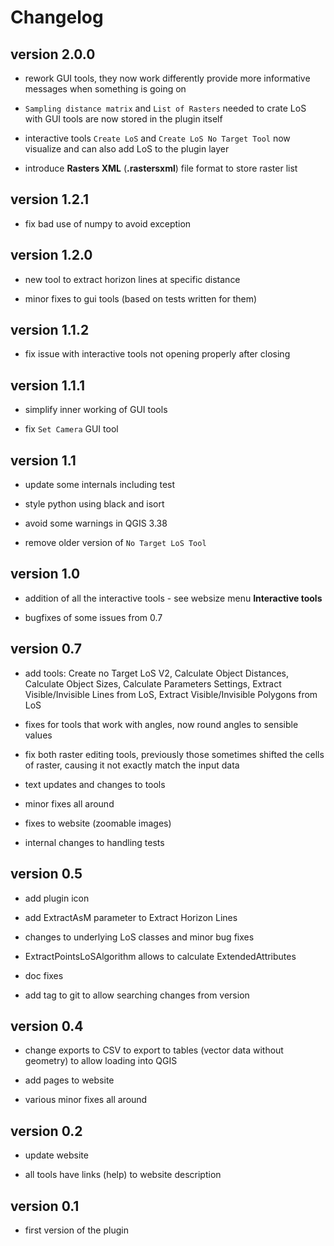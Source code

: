 # Changelog

## version 2.0.0

- rework GUI tools, they now work differently provide more informative messages when something is going on

- `Sampling distance matrix` and `List of Rasters` needed to crate LoS with GUI tools are now stored in the plugin itself

- interactive tools `Create LoS` and `Create LoS No Target Tool` now visualize and can also add LoS to the plugin layer

- introduce **Rasters XML** (**.rastersxml**) file format to store raster list

## version 1.2.1

- fix bad use of numpy to avoid exception

## version 1.2.0

- new tool to extract horizon lines at specific distance

- minor fixes to gui tools (based on tests written for them)

## version 1.1.2

- fix issue with interactive tools not opening properly after closing

## version 1.1.1

- simplify inner working of GUI tools

- fix `Set Camera` GUI tool

## version 1.1 

- update some internals including test

- style python using black and isort

- avoid some warnings in QGIS 3.38

- remove older version of `No Target LoS Tool`

## version 1.0

- addition of all the interactive tools - see websize menu **Interactive tools**

- bugfixes of some issues from 0.7

## version 0.7

- add tools: Create no Target LoS V2, Calculate Object Distances, Calculate Object Sizes, Calculate Parameters Settings, Extract Visible/Invisible Lines from LoS, Extract Visible/Invisible Polygons from LoS

- fixes for tools that work with angles, now round angles to sensible values

- fix both raster editing tools, previously those sometimes shifted the cells of raster, causing it not exactly match the input data

- text updates and changes to tools

- minor fixes all around

- fixes to website (zoomable images)

- internal changes to handling tests  

## version 0.5

- add plugin icon

- add ExtractAsM parameter to Extract Horizon Lines

- changes to underlying LoS classes and minor bug fixes

- ExtractPointsLoSAlgorithm allows to calculate ExtendedAttributes

- doc fixes

- add tag to git to allow searching changes from version

## version 0.4

- change exports to CSV to export to tables (vector data without geometry) to allow loading into QGIS

- add pages to website

- various minor fixes all around

## version 0.2

- update website

- all tools have links (help) to website description

## version 0.1

- first version of the plugin